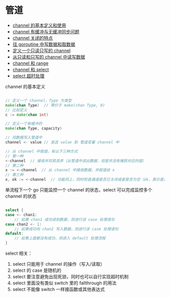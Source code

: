 # 管道

- [channel 的基本定义和使用](./channel.go)
- [channel 有缓冲与无缓冲同步问题](./channel1.go)
- [channel 关闭的特点](./channel2.go)
- [往 goroutine 中写数据和取数据](./channel3.go)
- [定义一个只读只写的 channel](./channel4.go)
- [从只读和只写的 channel 中读写数据](./channel5.go)
- [channel 和 range](./channel_and_range.go)
- [channel 和 select](./channel_and_select.go)
- [select 超时处理](./select_timeout.go)

channel 的基本定义

```go

// 定义一个 channel，Type 为类型
make(chan Type)  // 等价于 make(chan Type, 0)
// 比如定义
c := make(chan int)

// 定义一个有缓冲的
make(chan Type, capacity)

// 将数据写入管道中
channel <- value // 发送 value 到 管道变量 channel 中

// 从 channel 中取值，有以下三种方式
// 第一种
<-channel  // 接收并将其丢弃（从管道中读出数据，但是并没有捕获对应的值）
// 第二种
x := <-channel  // 从 channel 中接收数据，并赋值给 x
// 第三种
x, ok := <-channel  // 功能同上，同时检查通道是否已关闭或者是否为空（ok，表示是否读成功，当 ok 为 true 时，表示通道没有被关闭）


```

单流程下一个 go 只能监控一个 channel 的状态，select 可以完成监控多个 channel 的状态

```go

select {
case <- chan1:
	// 如果 chan1 成功读到数据，则进行该 case 处理语句
case chan2 <- 1:
	// 如果成功向 chan2 写入数据，则进行该 case 处理语句
default:
	// 如果上面都没有成功，则进入 default 处理流程
}

```

select 相关：

1. select 只能用于 channel 的操作（写入/读取）
2. select 的 case 是随机的
3. select 要注意避免出现死锁，同时也可以自行实现超时机制
4. select 里面没有类似 switch 里的 fallthrough 的用法
5. select 不能像 switch 一样接函数或其他表达式